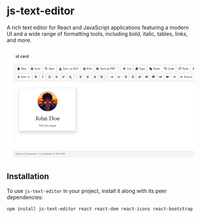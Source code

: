 # js-text-editor

A rich text editor for React and JavaScript applications featuring a modern UI and a wide range of formatting tools, including bold, italic, tables, links, and more.

![alt text](./img/img1.png)

## Installation

To use `js-text-editor` in your project, install it along with its peer dependencies:

```bash
npm install js-text-editor react react-dom react-icons react-bootstrap bootstrap
```
